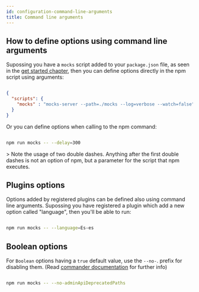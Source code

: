 ```yaml
---
id: configuration-command-line-arguments
title: Command line arguments
---
```

## How to define options using command line arguments

Supossing you have a `mocks` script added to your `package.json` file, as seen in the [get started chapter](get-started-intro.md#installation), then you can define options directly in the npm script using arguments:

```json

{
  "scripts": {
    "mocks" : "mocks-server --path=./mocks --log=verbose --watch=false"
  }
}

```

Or you can define options when calling to the npm command:

```bash

npm run mocks -- --delay=300

```

&gt; Note the usage of two double dashes. Anything after the first double dashes is not an option of npm, but a parameter for the script that npm executes.

## Plugins options

Options added by registered plugins can be defined also using command line arguments. Supossing you have registered a plugin which add a new option called "language", then you'll be able to run:

```bash

npm run mocks -- --language=Es-es

```

## Boolean options

For `Boolean` options having a `true` default value, use the `--no-`. prefix for disabling them. (Read [commander documentation](https://www.npmjs.com/package/commander) for further info)

```bash

npm run mocks -- --no-adminApiDeprecatedPaths

```
